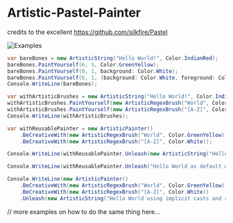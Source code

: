 # Artistic-Pastel-Painter
credits to the excellent https://github.com/silkfire/Pastel

![Examples](https://raw.githubusercontent.com/mattiasnordqvist/Artistic-Pastel-Painter/master/example.png)

```csharp
var bareBones = new ArtisticString("Hello World!", Color.IndianRed);
bareBones.PaintYourself(6, 5, Color.GreenYellow);
bareBones.PaintYourself(0, 1, background: Color.White);
bareBones.PaintYourself(6, 1, (background: Color.White, foreground: Color.OrangeRed));
Console.WriteLine(bareBones);

var withArtisticBrushes = new ArtisticString("Hello World!", Color.IndianRed);
withArtisticBrushes.PaintYourself(new ArtisticRegexBrush("World", Color.GreenYellow));
withArtisticBrushes.PaintYourself(new ArtisticRegexBrush("[A-Z]", Color.White));
Console.WriteLine(withArtisticBrushes);

var withReusablePainter = new ArtisticPainter()
    .BeCreativeWith(new ArtisticRegexBrush("World", Color.GreenYellow))
    .BeCreativeWith(new ArtisticRegexBrush("[A-Z]", Color.White));

Console.WriteLine(withReusablePainter.Unleash(new ArtisticString("Hello World!", Color.IndianRed)));

Console.WriteLine(withReusablePainter.Unleash("Hello World as default white string!"));

Console.WriteLine(new ArtisticPainter()
    .BeCreativeWith(new ArtisticRegexBrush("World", Color.GreenYellow))
    .BeCreativeWith(new ArtisticRegexBrush("[A-Z]", Color.White))
    .Unleash(new ArtisticString("Hello World using implicit casts and return string of Unleash!", Color.IndianRed)));

```

// more examples on how to do the same thing here...
